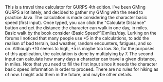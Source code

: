 This is a travel time calculator for GURPS 4th edition. I've been GMing GURPS a lot lately, and decided to gather my GMing with the need to practice Java. 
The calculation is made considering the character basic speed (first input). Once typed, you can click the "Calculate Distance" button and get the distance the character can walk in one day, in miles. 
Basic walk by the book consider (Basic Speed*10)miles/day. Lurking on the forums I noticed that many people use *5 in the calculations, to add the realism of bad terrain, bad weather, random encounters, fatigues, and so on. 
Although *10 seems to high, *5 is maybe too low. So, for the purposes of this application, the calculation is done by multiplying by 7. 
The second input can calculate how many days a character can travel a given distance, in miles. Note that you need to fill the first input since it needs the character basic speed information in order to proceed. 
There are no rules for hiking as of now. I might add them in the future, and maybe other details.
